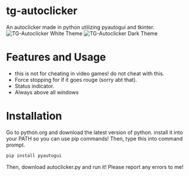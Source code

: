 # tg-autoclicker
An autoclicker made in python utilizing pyautogui and tkinter.
<img src="https://i.ibb.co/tMCWCWMd/Screenshot-2025-08-17-104853.png" alt="TG-Autoclicker White Theme" border="0" />
<img src="https://ibb.co/FqLThfTW" alt="TG-Autoclicker Dark Theme" border="0">
# Features and Usage
- this is not for cheating in video games! do not cheat with this.
- Force stopping for if it goes rouge (sorry abt that).
- Status indicator.
- Always above all windows
# Installation
Go to python.org and download the latest version of python. install it into your PATH so you can use pip commands!
Then, type this into command prompt.
```bash
pip install pyautogui
```
Then, download autoclicker.py and run it! Please report any errors to me!
